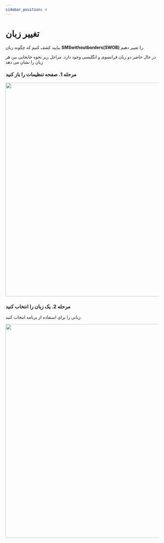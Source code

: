 ```yaml
---
sidebar_position: 4
---
```


# تغییر زبان

بیایید کشف کنیم که چگونه زبان **SMSwithoutborders(SWOB)** را تغییر دهیم.

در حال حاضر دو زبان فرانسوی و انگلیسی وجود دارد. مراحل زیر نحوه جابجایی بین هر زبان را نشان می دهد

### مرحله 1. صفحه تنظیمات را باز کنید

<img src="/img/settings .png" height="700" />

### مرحله 2. یک زبان را انتخاب کنید

زبانی را برای استفاده از برنامه انتخاب کنید

<img src="/img/language.png" height="700" />
